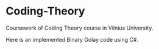 # Coding-Theory
Coursework of Coding Theory course in Vilnius University.

Here is an implemented Binary Golay code using C#.